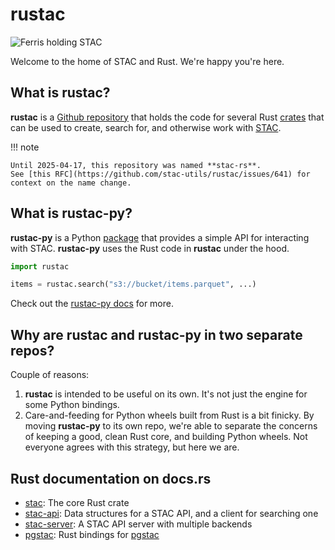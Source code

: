 # rustac

![Ferris holding STAC](./img/ferris-holding-stac-small.png)

Welcome to the home of STAC and Rust.
We're happy you're here.

## What is rustac?

**rustac** is a [Github repository](https://github.com/stac-utils/rustac) that holds the code for several Rust [crates](https://doc.rust-lang.org/book/ch07-01-packages-and-crates.html) that can be used to create, search for, and otherwise work with [STAC](https://stacspec.org).

!!! note

    Until 2025-04-17, this repository was named **stac-rs**.
    See [this RFC](https://github.com/stac-utils/rustac/issues/641) for context on the name change.

## What is rustac-py?

**rustac-py** is a Python [package](https://pypi.org/project/rustac/) that provides a simple API for interacting with STAC.
**rustac-py** uses the Rust code in **rustac** under the hood.

<!-- markdownlint-disable MD046 -->
```python
import rustac

items = rustac.search("s3://bucket/items.parquet", ...)
```
<!-- markdownlint-enable MD046 -->

Check out the [rustac-py docs](https://stac-utils.github.io/rustac-py) for more.

## Why are rustac and rustac-py in two separate repos?

Couple of reasons:

1. **rustac** is intended to be useful on its own.
   It's not just the engine for some Python bindings.
2. Care-and-feeding for Python wheels built from Rust is a bit finicky.
   By moving **rustac-py** to its own repo, we're able to separate the concerns of keeping a good, clean Rust core, and building Python wheels.
   Not everyone agrees with this strategy, but here we are.

## Rust documentation on docs.rs

- [stac](https://docs.rs/stac): The core Rust crate
- [stac-api](https://docs.rs/stac-api): Data structures for a STAC API, and a client for searching one
- [stac-server](https://docs.rs/stac-server): A STAC API server with multiple backends
- [pgstac](https://docs.rs/pgstac): Rust bindings for [pgstac](https://github.com/stac-utils/pgstac)
